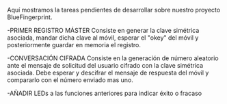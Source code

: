 Aquí mostramos la tareas pendientes de desarrollar sobre nuestro proyecto BlueFingerprint.

-PRIMER REGISTRO MÁSTER
Consiste en generar la clave simétrica asociada, mandar dicha clave al móvil, 
esperar el "okey" del móvil y posteriormente guardar en memoria el registro.

-CONVERSACIÓN CIFRADA
Consiste en la generación de número aleatorio ante el mensaje de solicitud del usuario
cifrado con la clave simétrica asociada. Debe esperar y descifrar el mensaje de respuesta del móvil
y compararlo con el número enviado mas uno.

-AÑADIR LEDs a las funciones anteriores para indicar éxito o fracaso
